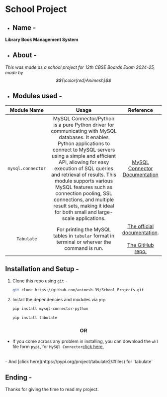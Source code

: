 # School Project

- ## Name - 
<strong> Library Book Management System </strong>

- ## About -

*This was made as a school project for 12th CBSE Boards Exam 2024-25, made by $${\color{red}Animesh}$$*

- ## Modules used -

| Module Name | Usage |  Reference  |
|:-----------:|:-----:| :--------:  |
| `mysql.connector` | MySQL Connector/Python is a pure Python driver for communicating with MySQL databases. It enables Python applications to connect to MySQL servers using a simple and efficient API, allowing for easy execution of SQL queries and retrieval of results. This module supports various MySQL features such as connection pooling, SSL connections, and multiple result sets, making it ideal for both small and large-scale applications. |  [MySQL Connector Documentation](https://dev.mysql.com/doc/connector-python/en/) |
| `Tabulate`  |  For printing the MySQL tables in `tabular` format in terminal or wherver the command is run.  |  [The official documentation](https://pypi.org/project/tabulate/). <br><br> [The GitHub repo.](https://github.com/gregbanks/python-tabulate)


## Installation and Setup -

1. Clone this repo using `git` - 
    ```bash
    git clone https://github.com/animesh-39/School_Projects.git
    ```

2. Install the dependencies and modules via `pip`
    ```bash
   pip install mysql-connector-python
    ```
   ```bash
   pip install tabulate
    ```
### <center>OR</center>

- If you come across any problem in installing, you can download the `whl` file form `pypi`, for `MySQl Connector`[click here.](https://pypi.org/project/mysql-connector-python/9.0.0/#files) <br>
<br>
- And [click here](https://pypi.org/project/tabulate2/#files) for `tabulate`


## Ending -

Thanks for giving the time to read my project.
